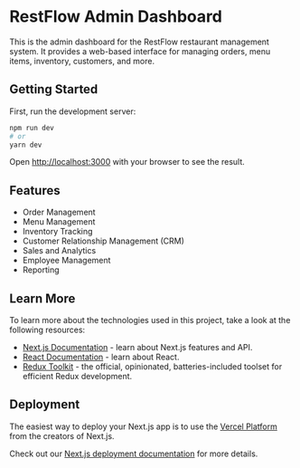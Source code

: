 # RestFlow Admin Dashboard

This is the admin dashboard for the RestFlow restaurant management system. It provides a web-based interface for managing orders, menu items, inventory, customers, and more.

## Getting Started

First, run the development server:

```bash
npm run dev
# or
yarn dev
```

Open [http://localhost:3000](http://localhost:3000) with your browser to see the result.

## Features

- Order Management
- Menu Management
- Inventory Tracking
- Customer Relationship Management (CRM)
- Sales and Analytics
- Employee Management
- Reporting

## Learn More

To learn more about the technologies used in this project, take a look at the following resources:

- [Next.js Documentation](https://nextjs.org/docs) - learn about Next.js features and API.
- [React Documentation](https://reactjs.org/) - learn about React.
- [Redux Toolkit](https://redux-toolkit.js.org/) - the official, opinionated, batteries-included toolset for efficient Redux development.

## Deployment

The easiest way to deploy your Next.js app is to use the [Vercel Platform](https://vercel.com/new?utm_medium=default-template&filter=next.js&utm_source=create-next-app&utm_campaign=create-next-app-readme) from the creators of Next.js.

Check out our [Next.js deployment documentation](https://nextjs.org/docs/deployment) for more details.
